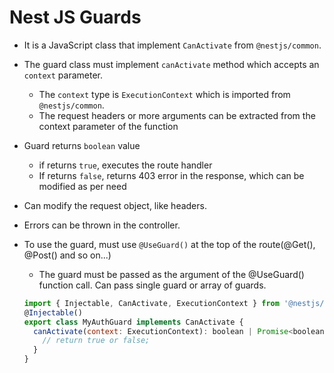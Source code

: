 # Nest JS Guards
* It is a JavaScript class that implement `CanActivate` from `@nestjs/common`.
* The guard class must implement `canActivate` method which accepts an `context` parameter. 
  * The `context` type is `ExecutionContext` which is imported from `@nestjs/common`.
  * The request headers or more arguments can be extracted from the context parameter of the function
* Guard returns `boolean` value
  * if returns `true`, executes the route handler
  * If returns `false`, returns 403 error in the response, which can be modified as per need
* Can modify the request object, like headers.
* Errors can be thrown in the controller.
* To use the guard, must use `@UseGuard()` at the top of the route(@Get(), @Post() and so on...)
  * The guard must be passed as the argument of the @UseGuard() function call. Can pass single guard or array of guards.


  ```javascript
  import { Injectable, CanActivate, ExecutionContext } from '@nestjs/common';
  @Injectable()
  export class MyAuthGuard implements CanActivate {
    canActivate(context: ExecutionContext): boolean | Promise<boolean> {
      // return true or false;
    }
  }

  ```